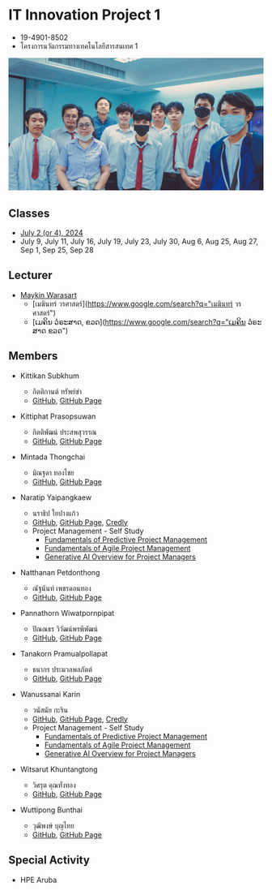 # IT Innovation Project 1
+ 19-4901-8502
+ โครงการนวัตกรรมทางเทคโนโลยีสารสนเทศ 1

[![Opening](Opening.png "เปิดคอร์ส")](https://www.facebook.com/photo/?fbid=10229483476165196)

## Classes
+ [July 2 (or 4), 2024](Slide/Day1_Course-Introduction_v1.0.pdf)
+ July 9, July 11, July 16, July 19, July 23, July 30, Aug 6, Aug 25, Aug 27, Sep 1, Sep 25, Sep 28 

## Lecturer
+ [Maykin Warasart](https://www.google.com/search?q=Maykin+Warasart)
    + [เมฆินทร์ วรศาสตร์](https://www.google.com/search?q="เมฆินทร์ วรศาสตร์")
    + [ເມຄິນ ວໍຣະສາດ, ຂວດ](https://www.google.com/search?q="ເມຄິນ ວໍຣະສາດ ຂວດ")

## Members
+ Kittikan Subkhum
    + กิตติกานต์ ทรัพย์ขำ
    + [GitHub](https://github.com/Kittikan1810), [GitHub Page](https://Kittikan1810.github.io/)
    
+ Kittiphat Prasopsuwan
    + กิตติพัฒน์ ประสพสุวรรณ
    + [GitHub](https://github.com/aomnutza58), [GitHub Page](https://aomnutza58.github.io/)
    
+ Mintada Thongchai
    + มิณฐดา ทองไชย
    + [GitHub](https://github.com/MinFluk), [GitHub Page](https://minfluk.github.io/)
    
+ Naratip Yaipangkaew
    + นราธิป ใยปางแก้ว
    + [GitHub](https://github.com/Mon5te2), [GitHub Page](https://Mon5te2.github.io/), [Credly](https://www.credly.com/users/monster_z)
    + Project Management - Self Study
        + [Fundamentals of Predictive Project Management](https://www.credly.com/badges/d459da1b-39e7-4ee2-bfc8-77d1f25526e4)
        + [Fundamentals of Agile Project Management](https://www.credly.com/badges/6a668122-6428-4e7d-a102-00b0f92db498)
        + [Generative AI Overview for Project Managers](https://www.credly.com/badges/281d9617-54c8-47cb-b54b-ebad43671af2)

+ Natthanan Petdonthong
    + ณัฐนันท์ เพชรดอนทอง
    + [GitHub](https://github.com/Natthanan2002), [GitHub Page](https://natthanan2002.github.io/)

+ Pannathorn Wiwatpornpipat
    + ปัณณธร วิวัฒน์พรพิพัฒน์
    + [GitHub](https://github.com/Toeng152), [GitHub Page](https://toeng152.github.io/)

+ Tanakorn Pramualpollapat
    + ธนากร ประมวลพลภัตต์
    + [GitHub](https://github.com/tanakorn5670), [GitHub Page](https://tanakorn5670.github.io/)

+ Wanussanai Karin
    + วนัสนัย กะริน
    + [GitHub](https://github.com/freel2545), [GitHub Page](https://freel2545.github.io/), [Credly](#)
    + Project Management - Self Study
        + [Fundamentals of Predictive Project Management](https://www.credly.com/badges/d22a2c25-c778-4c5d-8e57-be2eba2a70fc)
        + [Fundamentals of Agile Project Management](https://www.credly.com/badges/45ae076d-5e02-4205-a3dc-dda9b0593cae)
        + [Generative AI Overview for Project Managers](https://www.credly.com/badges/05d1a3b1-fac6-4131-a4d7-1eed7491b44a)

+ Witsarut Khuntangtong
    + วิศรุต คุณทั่งทอง
    + [GitHub](https://github.com/witsarut42), [GitHub Page](https://witsarut42.github.io/)

+ Wuttipong Bunthai
    + วุฒิพงษ์ บุญไทย
    + [GitHub](https://github.com/kQx2003), [GitHub Page](https://kqx2003.github.io/)

## Special Activity
+ HPE Aruba